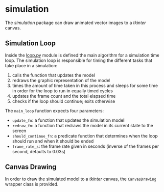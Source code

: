 # simulation

The _simulation_ package can draw animated vector images to a _tkinter_ canvas.

## Simulation Loop

Inside the [loop.py](./loop.py) module is defined the main algorithm for a simulation time loop.
The simulation loop is responsible for timing the different tasks that take place in a simulation:

1. calls the function that updates the model
2. redraws the graphic representation of the model
3. times the amount of time taken in this process and sleeps for some time in order for the loop to run in equally timed cycles
4. updates the frame count and the total elapsed time
5. checks if the loop should continue; exits otherwise

The `main_loop` function expects four parameters:

- `update_fn`: a function that updates the simulation model
- `redraw_fn`: a function that redraws the model in its current state to the screen
- `should_continue_fn`: a predicate function that determines when the loop should run and when it should be ended
- `frame_rate_s`: the frame rate given in seconds (inverse of the frames per second, defaults to 0.03s)


## Canvas Drawing

In order to draw the simulated model to a _tkinter_ canvas, the `CanvasDrawing` wrapper class is provided. 